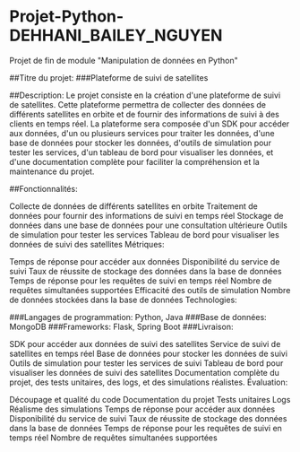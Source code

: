 # Projet-Python-DEHHANI_BAILEY_NGUYEN
Projet de fin de module "Manipulation de données en Python"

##Titre du projet: ###Plateforme de suivi de satellites

##Description:
Le projet consiste en la création d'une plateforme de suivi de satellites. Cette plateforme permettra de collecter des données de différents satellites en orbite et de fournir des informations de suivi à des clients en temps réel. La plateforme sera composée d'un SDK pour accéder aux données, d'un ou plusieurs services pour traiter les données, d'une base de données pour stocker les données, d'outils de simulation pour tester les services, d'un tableau de bord pour visualiser les données, et d'une documentation complète pour faciliter la compréhension et la maintenance du projet.

##Fonctionnalités:

Collecte de données de différents satellites en orbite
Traitement de données pour fournir des informations de suivi en temps réel
Stockage de données dans une base de données pour une consultation ultérieure
Outils de simulation pour tester les services
Tableau de bord pour visualiser les données de suivi des satellites
Métriques:

Temps de réponse pour accéder aux données
Disponibilité du service de suivi
Taux de réussite de stockage des données dans la base de données
Temps de réponse pour les requêtes de suivi en temps réel
Nombre de requêtes simultanées supportées
Efficacité des outils de simulation
Nombre de données stockées dans la base de données
Technologies:

###Langages de programmation: Python, Java
###Base de données: MongoDB
###Frameworks: Flask, Spring Boot
###Livraison:

SDK pour accéder aux données de suivi des satellites
Service de suivi de satellites en temps réel
Base de données pour stocker les données de suivi
Outils de simulation pour tester les services de suivi
Tableau de bord pour visualiser les données de suivi des satellites
Documentation complète du projet, des tests unitaires, des logs, et des simulations réalistes.
Évaluation:

Découpage et qualité du code
Documentation du projet
Tests unitaires
Logs
Réalisme des simulations
Temps de réponse pour accéder aux données
Disponibilité du service de suivi
Taux de réussite de stockage des données dans la base de données
Temps de réponse pour les requêtes de suivi en temps réel
Nombre de requêtes simultanées supportées
